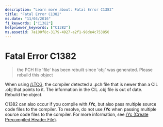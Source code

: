 ```yaml
---
description: "Learn more about: Fatal Error C1382"
title: "Fatal Error C1382"
ms.date: "11/04/2016"
f1_keywords: ["C1382"]
helpviewer_keywords: ["C1382"]
ms.assetid: 7a100f8c-3179-4927-a2f1-98de4c753850
---
```

# Fatal Error C1382

> the PCH file 'file' has been rebuilt since 'obj' was generated. Please rebuild this object

When using [/LTCG](../../build/reference/ltcg-link-time-code-generation.md), the compiler detected a .pch file that is newer than a CIL .obj that points to it. The information in the CIL .obj file is out of date. Rebuild the object.

C1382 can also occur if you compile with **/Yc**, but also pass multiple source code files to the compiler.  To resolve, do not use **/Yc** when passing multiple source code files to the compiler.  For more information, see [/Yc (Create Precompiled Header File)](../../build/reference/yc-create-precompiled-header-file.md).
